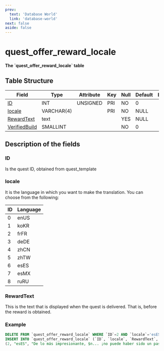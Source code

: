 ```yaml
---
prev:
  text: 'Database World'
  link: 'database-world'
next: false
aside: false
---
```


# quest\_offer\_reward\_locale

**The \`quest\_offer\_reward\_locale\` table**

## Table Structure

| Field              | Type       | Attribute | Key | Null | Default | Extra | Comment |
| ------------------ | ---------- | --------- | --- | ---- | ------- | ----- | ------- |
| [ID][1]            | INT        | UNSIGNED  | PRI | NO   | 0       |       |         |
| [locale][2]        | VARCHAR(4) |           | PRI | NO   | NULL    |       |         |
| [RewardText][3]    | text       |           |     | YES  | NULL    |       |         |
| [VerifiedBuild][4] | SMALLINT   |           |     | NO   | 0       |       |         |

[1]: #id
[2]: #locale
[3]: #rewardtext
[4]: #verifiedbuild

## Description of the fields

### ID

Is the quest ID, obtained from quest_template

### locale

It is the language in which you want to make the translation. You can choose from the following:

| ID  | Language |
| --- | -------- |
| 0   | enUS     |
| 1   | koKR     |
| 2   | frFR     |
| 3   | deDE     |
| 4   | zhCN     |
| 5   | zhTW     |
| 6   | esES     |
| 7   | esMX     |
| 8   | ruRU     |

### RewardText

This is the text that is displayed when the quest is delivered. That is, before the reward is obtained.

<!--@include: ./verified-build.md-->

### Example

```sql
DELETE FROM `quest_offer_reward_locale` WHERE `ID`=2 AND `locale`='esES';
INSERT INTO `quest_offer_reward_locale` (`ID`, `locale`, `RewardText`, `VerifiedBuild`) VALUES
(2, "esES", "De lo más impresionante, $n... ¡no puede haber sido un paseo conseguir la garra de Garrafilada! ¡La Caza de Vallefresno te está yendo bien!$B$BGarrafilada lleva muchos años aterrorizando a los peones de los aserraderos cuando se trasladan a Puesto del Hachazo y se cruzan en su ruta. No lo dudes, cuando se corra la voz de que doblegaste a ese monstruo, ¡se escucharán muchas canciones alabando tu valor en los campamentos y aserraderos de todo Vallefresno!", 0);
```
